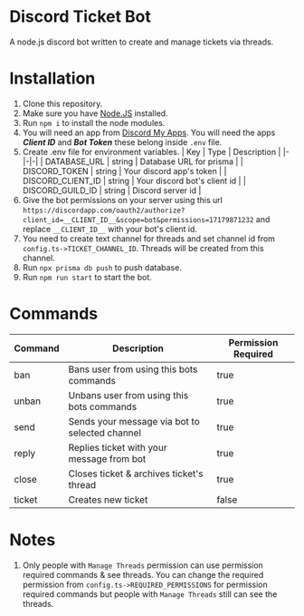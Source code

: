 # Discord Ticket Bot

A node.js discord bot written to create and manage tickets via threads.

# Installation

1. Clone this repository.
1. Make sure you have [Node.JS](https://nodejs.org/en/) installed.
1. Run `npm i` to install the node modules.
1. You will need an app from [Discord My Apps](https://discordapp.com/developers/applications/me). You will need the apps **_Client ID_** and **_Bot Token_** these belong inside `.env` file.
1. Create .env file for environment variables.
   | Key | Type | Description |
   |-|-|-|
   | DATABASE_URL | string | Database URL for prisma |
   | DISCORD_TOKEN | string | Your discord app's token |
   | DISCORD_CLIENT_ID | string | Your discord bot's client id |
   | DISCORD_GUILD_ID | string | Discord server id |
1. Give the bot permissions on your server using this url `https://discordapp.com/oauth2/authorize?client_id=__CLIENT_ID__&scope=bot&permissions=17179871232` and replace `__CLIENT_ID__` with your bot's client id.
1. You need to create text channel for threads and set channel id from `config.ts->TICKET_CHANNEL_ID`. Threads will be created from this channel.
1. Run `npx prisma db push` to push database.
1. Run `npm run start` to start the bot.

# Commands

| Command | Description                                    | Permission Required |
| ------- | ---------------------------------------------- | ------------------- |
| ban     | Bans user from using this bots commands        | true                |
| unban   | Unbans user from using this bots commands      | true                |
| send    | Sends your message via bot to selected channel | true                |
| reply   | Replies ticket with your message from bot      | true                |
| close   | Closes ticket & archives ticket's thread       | true                |
| ticket  | Creates new ticket                             | false               |

# Notes

1. Only people with `Manage Threads` permission can use permission required commands & see threads. You can change the required permission from `config.ts->REQUIRED_PERMISSIONS` for permission required commands but people with `Manage Threads` still can see the threads.
